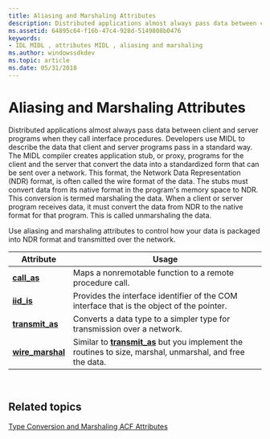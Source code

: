 ```yaml
---
title: Aliasing and Marshaling Attributes
description: Distributed applications almost always pass data between client and server programs when they call interface procedures.
ms.assetid: 64895c64-f16b-47c4-928d-5149808b0476
keywords:
- IDL MIDL , attributes MIDL , aliasing and marshaling
ms.author: windowssdkdev
ms.topic: article
ms.date: 05/31/2018
---
```


# Aliasing and Marshaling Attributes

Distributed applications almost always pass data between client and server programs when they call interface procedures. Developers use MIDL to describe the data that client and server programs pass in a standard way. The MIDL compiler creates application stub, or proxy, programs for the client and the server that convert the data into a standardized form that can be sent over a network. This format, the Network Data Representation (NDR) format, is often called the wire format of the data. The stubs must convert data from its native format in the program's memory space to NDR. This conversion is termed marshaling the data. When a client or server program receives data, it must convert the data from NDR to the native format for that program. This is called unmarshaling the data.

Use aliasing and marshaling attributes to control how your data is packaged into NDR format and transmitted over the network.



| Attribute                             | Usage                                                                                                                         |
|---------------------------------------|-------------------------------------------------------------------------------------------------------------------------------|
| [**call\_as**](call-as.md)           | Maps a nonremotable function to a remote procedure call.                                                                      |
| [**iid\_is**](iid-is.md)             | Provides the interface identifier of the COM interface that is the object of the pointer.                                     |
| [**transmit\_as**](transmit-as.md)   | Converts a data type to a simpler type for transmission over a network.                                                       |
| [**wire\_marshal**](wire-marshal.md) | Similar to [**transmit\_as**](transmit-as.md) but you implement the routines to size, marshal, unmarshal, and free the data. |



 

## Related topics

<dl> <dt>

[Type Conversion and Marshaling ACF Attributes](type-conversion-and-marshaling-acf-attributes.md)
</dt> </dl>

 

 




